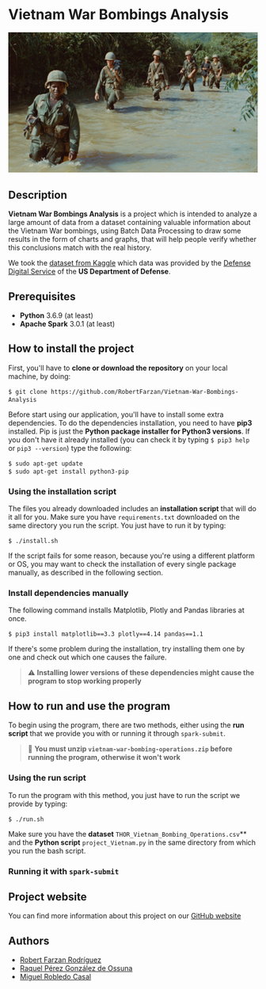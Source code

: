 # Vietnam War Bombings Analysis

![](https://github.com/RobertFarzan/Vietnam-War-Bombings-Analysis/blob/gh-pages/assets/img/header-bg.jpg)

## Description

__Vietnam War Bombings Analysis__ is a project which is intended to analyze a large amount of data from a dataset containing valuable information about the Vietnam War bombings, using Batch Data Processing to draw some results in the form of charts and graphs, that will help people verify whether this conclusions match with the real history.

We took the [dataset from Kaggle](https://www.kaggle.com/usaf/vietnam-war-bombing-operations) which data was provided by the [Defense Digital Service](https://dds.mil/) of the **US Department of Defense**.

## Prerequisites

 - **Python** 3.6.9 (at least)
 - **Apache Spark** 3.0.1 (at least)
 
## How to install the project

First, you'll have to **clone or download the repository** on your local machine, by doing:
```
$ git clone https://github.com/RobertFarzan/Vietnam-War-Bombings-Analysis
```
Before start using our application, you'll have to install some extra dependencies. To do the dependencies installation, you need to have **pip3** installed. Pip is just the **Python package installer for Python3 versions**. If you don't have it already installed (you can check it by typing `$ pip3 help` or `pip3 --version`) type the following:
```
$ sudo apt-get update
$ sudo apt-get install python3-pip
```

### Using the installation script

The files you already downloaded includes an **installation script** that will do it all for you. Make sure you have `requirements.txt` downloaded on the same directory you run the script. You just have to run it by typing:
```
$ ./install.sh
```
If the script fails for some reason, because you're using a different platform or OS, you may want to check the installation of every single package manually, as described in the following section.

### Install dependencies manually

The following command installs Matplotlib, Plotly and Pandas libraries at once.
```
$ pip3 install matplotlib==3.3 plotly==4.14 pandas==1.1
```
If there's some problem during the installation, try installing them one by one and check out which one causes the failure.

> :warning: **Installing lower versions of these dependencies might cause the program to stop working properly**  


## How to run and use the program

To begin using the program, there are two methods, either using the **run script** that we provide you with or running it through `spark-submit`.


> :rotating_light: **You must unzip `vietnam-war-bombing-operations.zip` before running the program, otherwise it won't work** 

### Using the run script

To run the program with this method, you just have to run the script we provide by typing:
```
$ ./run.sh
```

Make sure you have the **dataset** `THOR_Vietnam_Bombing_Operations.csv`** and the **Python script** `project_Vietnam.py` in the same directory from which you run the bash script.
### Running it with `spark-submit`

## Project website
You can find more information about this project on our [GitHub website](https://robertfarzan.github.io/Vietnam-War-Bombings-Analysis/)


## Authors
[1]:https://github.com/RobertFarzan
[2]:https://github.com/raquelpgo
[3]:https://github.com/migroble

- [Robert Farzan Rodríguez][1]
- [Raquel Pérez González de Ossuna][2]
- [Miguel Robledo Casal][3]
